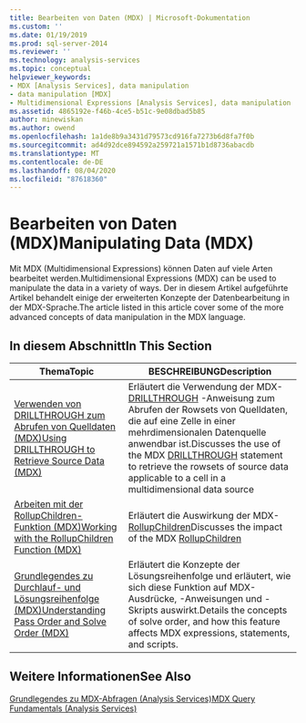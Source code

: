 ```yaml
---
title: Bearbeiten von Daten (MDX) | Microsoft-Dokumentation
ms.custom: ''
ms.date: 01/19/2019
ms.prod: sql-server-2014
ms.reviewer: ''
ms.technology: analysis-services
ms.topic: conceptual
helpviewer_keywords:
- MDX [Analysis Services], data manipulation
- data manipulation [MDX]
- Multidimensional Expressions [Analysis Services], data manipulation
ms.assetid: 4865192e-f46b-4ce5-b51c-9e08dbad5b85
author: minewiskan
ms.author: owend
ms.openlocfilehash: 1a1de8b9a3431d79573cd916fa7273b6d8fa7f0b
ms.sourcegitcommit: ad4d92dce894592a259721a1571b1d8736abacdb
ms.translationtype: MT
ms.contentlocale: de-DE
ms.lasthandoff: 08/04/2020
ms.locfileid: "87618360"
---
```

# <a name="manipulating-data-mdx"></a><span data-ttu-id="0b220-102">Bearbeiten von Daten (MDX)</span><span class="sxs-lookup"><span data-stu-id="0b220-102">Manipulating Data (MDX)</span></span>

<span data-ttu-id="0b220-103">Mit MDX (Multidimensional Expressions) können Daten auf viele Arten bearbeitet werden.</span><span class="sxs-lookup"><span data-stu-id="0b220-103">Multidimensional Expressions (MDX) can be used to manipulate the data in a variety of ways.</span></span> <span data-ttu-id="0b220-104">Der in diesem Artikel aufgeführte Artikel behandelt einige der erweiterten Konzepte der Datenbearbeitung in der MDX-Sprache.</span><span class="sxs-lookup"><span data-stu-id="0b220-104">The article listed in this article cover some of the more advanced concepts of data manipulation in the MDX language.</span></span>

## <a name="in-this-section"></a><span data-ttu-id="0b220-105">In diesem Abschnitt</span><span class="sxs-lookup"><span data-stu-id="0b220-105">In This Section</span></span>

|<span data-ttu-id="0b220-106">Thema</span><span class="sxs-lookup"><span data-stu-id="0b220-106">Topic</span></span>|<span data-ttu-id="0b220-107">BESCHREIBUNG</span><span class="sxs-lookup"><span data-stu-id="0b220-107">Description</span></span>|  
|-----------|-----------------|  
|[<span data-ttu-id="0b220-108">Verwenden von DRILLTHROUGH zum Abrufen von Quelldaten &#40;MDX&#41;</span><span class="sxs-lookup"><span data-stu-id="0b220-108">Using DRILLTHROUGH to Retrieve Source Data &#40;MDX&#41;</span></span>](mdx-data-manipulation-retrieve-source-data-using-drillthrough.md)|<span data-ttu-id="0b220-109">Erläutert die Verwendung der MDX- [DRILLTHROUGH](/sql/mdx/mdx-data-manipulation-drillthrough) -Anweisung zum Abrufen der Rowsets von Quelldaten, die auf eine Zelle in einer mehrdimensionalen Datenquelle anwendbar ist.</span><span class="sxs-lookup"><span data-stu-id="0b220-109">Discusses the use of the MDX [DRILLTHROUGH](/sql/mdx/mdx-data-manipulation-drillthrough) statement to retrieve the rowsets of source data applicable to a cell in a multidimensional data source</span></span>|  
|[<span data-ttu-id="0b220-110">Arbeiten mit der RollupChildren-Funktion &#40;MDX&#41;</span><span class="sxs-lookup"><span data-stu-id="0b220-110">Working with the RollupChildren Function &#40;MDX&#41;</span></span>](mdx-data-manipulation-rollupchildren-function.md)|<span data-ttu-id="0b220-111">Erläutert die Auswirkung der MDX- [RollupChildren](/sql/mdx/rollupchildren-mdx)</span><span class="sxs-lookup"><span data-stu-id="0b220-111">Discusses the impact of the MDX [RollupChildren](/sql/mdx/rollupchildren-mdx)</span></span>
|[<span data-ttu-id="0b220-112">Grundlegendes zu Durchlauf- und Lösungsreihenfolge &#40;MDX&#41;</span><span class="sxs-lookup"><span data-stu-id="0b220-112">Understanding Pass Order and Solve Order &#40;MDX&#41;</span></span>](mdx-data-manipulation-understanding-pass-order-and-solve-order.md)|<span data-ttu-id="0b220-113">Erläutert die Konzepte der Lösungsreihenfolge und erläutert, wie sich diese Funktion auf MDX-Ausdrücke, -Anweisungen und -Skripts auswirkt.</span><span class="sxs-lookup"><span data-stu-id="0b220-113">Details the concepts of solve order, and how this feature affects MDX expressions, statements, and scripts.</span></span>|  

<!-- ??

|[Script for Search and Replace] function on the analysis of multidimensional data.|

GeneMi is removing this commented row because it is unclear what article its link meant to link to.
Also, I had to add its leading '|' character, for consistency to aid bulk automated updated to our markdown source code.

GeneMi , 2019/01/19
-->

## <a name="see-also"></a><span data-ttu-id="0b220-114">Weitere Informationen</span><span class="sxs-lookup"><span data-stu-id="0b220-114">See Also</span></span>

[<span data-ttu-id="0b220-115">Grundlegendes zu MDX-Abfragen (Analysis Services)</span><span class="sxs-lookup"><span data-stu-id="0b220-115">MDX Query Fundamentals (Analysis Services)</span></span>](mdx-query-fundamentals-analysis-services.md)
